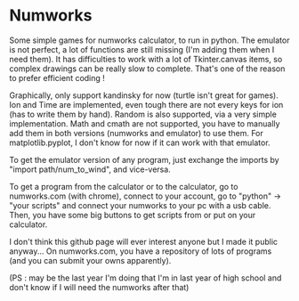# Numworks
Some simple games for numworks calculator, to run in python.
The emulator is not perfect, a lot of functions are still missing (I'm adding them when I need them).
It has difficulties to work with a lot of Tkinter.canvas items, so complex drawings can be really slow to complete. That's one of the reason to prefer efficient coding !

Graphically, only support kandinsky for now (turtle isn't great for games). Ion and Time are implemented, even tough there are not every keys for ion (has to write them by hand). Random is also supported, via a very simple implementation. Math and cmath are not supported, you have to manually add them in both versions (numworks and emulator) to use them. For matplotlib.pyplot, I don't know for now if it can work with that emulator.

To get the emulator version of any program, just exchange the imports by "import path/num_to_wind", and vice-versa.

To get a program from the calculator or to the calculator, go to numworks.com (with chrome), connect to your account, go to "python" -> "your scripts" and connect your numworks to your pc with a usb cable. Then, you have some big buttons to get scripts from or put on your calculator.

I don't think this github page will ever interest anyone but I made it public anyway... On numworks.com, you have a repository of lots of programs (and you can submit your owns apparently).


(PS : may be the last year I'm doing that I'm in last year of high school and don't know if I will need the numworks after that)
